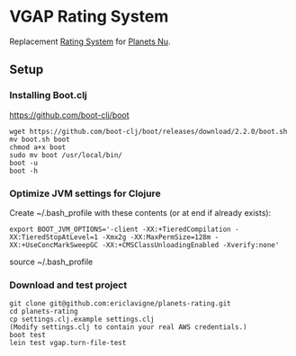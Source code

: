# VGAP Rating System

Replacement [Rating System](http://planets.nu/#/howtoplay/Ladder) for [Planets Nu](http://planets.nu).

## Setup

### Installing Boot.clj

https://github.com/boot-clj/boot

```
wget https://github.com/boot-clj/boot/releases/download/2.2.0/boot.sh
mv boot.sh boot
chmod a+x boot
sudo mv boot /usr/local/bin/
boot -u
boot -h
```

### Optimize JVM settings for Clojure

Create ~/.bash_profile with these contents (or at end if already exists):

```
export BOOT_JVM_OPTIONS='-client -XX:+TieredCompilation -XX:TieredStopAtLevel=1 -Xmx2g -XX:MaxPermSize=128m -XX:+UseConcMarkSweepGC -XX:+CMSClassUnloadingEnabled -Xverify:none'
```

source ~/.bash_profile

### Download and test project

```
git clone git@github.com:ericlavigne/planets-rating.git
cd planets-rating
cp settings.clj.example settings.clj
(Modify settings.clj to contain your real AWS credentials.)
boot test
lein test vgap.turn-file-test
```

